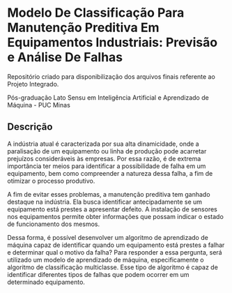 # Modelo De Classificação Para Manutenção Preditiva Em Equipamentos Industriais: Previsão e Análise De Falhas

Repositório criado para disponibilização dos arquivos finais referente ao Projeto Integrado.

Pós-graduação Lato Sensu em Inteligência Artificial e Aprendizado de Máquina - PUC Minas


## Descrição

A indústria atual é caracterizada por sua alta dinamicidade, onde a paralisação de um equipamento ou linha de produção pode acarretar prejuízos consideráveis às empresas. 
Por essa razão, é de extrema importância ter meios para identificar a possibilidade de falha em um equipamento, bem como compreender a natureza dessa falha, a fim de otimizar o processo produtivo.

A fim de evitar esses problemas, a manutenção preditiva tem ganhado destaque na indústria. Ela busca identificar antecipadamente se um equipamento está prestes a apresentar defeito. 
A instalação de sensores nos equipamentos permite obter informações que possam indicar o estado de funcionamento dos mesmos.

Dessa forma, é possível desenvolver um algoritmo de aprendizado de máquina capaz de identificar quando um equipamento está prestes a falhar e determinar qual o motivo da falha? Para responder a essa pergunta, 
será utilizado um modelo de aprendizado de máquina, especificamente o algoritmo de classificação multiclasse. Esse tipo de algoritmo é capaz de identificar diferentes tipos de falhas que podem ocorrer em um determinado equipamento.